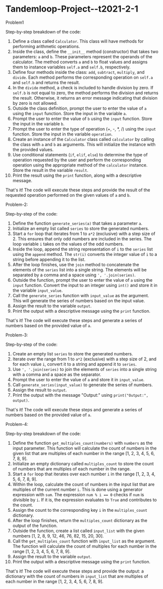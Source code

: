 # Tandemloop-Project--t2021-2-1 
Problem1 

Step-by-step breakdown of the code:

1. Define a class called `Calculator`. This class will have methods for performing arithmetic operations.
2. Inside the class, define the `__init__` method (constructor) that takes two parameters: `a` and `b`. These parameters represent the operands of the calculator. The method converts `a` and `b` to float values and assigns them to instance variables `self.a` and `self.b`, respectively.
3. Define four methods inside the class: `add`, `subtract`, `multiply`, and `divide`. Each method performs the corresponding operation on `self.a` and `self.b` and returns the result.
4. In the `divide` method, a check is included to handle division by zero. If `self.b` is not equal to zero, the method performs the division and returns the result. Otherwise, it returns an error message indicating that division by zero is not allowed.
5. Outside the class definition, prompt the user to enter the value of `a` using the `input` function. Store the input in the variable `a`.
6. Prompt the user to enter the value of `b` using the `input` function. Store the input in the variable `b`.
7. Prompt the user to enter the type of operation (+, -, *, /) using the `input` function. Store the input in the variable `operation`.
8. Create an instance of the `Calculator` class called `calculator` by calling the class with `a` and `b` as arguments. This will initialize the instance with the provided values.
9. Use conditional statements (`if`, `elif`, `else`) to determine the type of operation requested by the user and perform the corresponding operation using the appropriate method of the `calculator` instance. Store the result in the variable `result`.
10. Print the result using the `print` function, along with a descriptive message.

That's it! The code will execute these steps and provide the result of the requested operation performed on the given values of `a` and `b`.


Problem-2:

Step-by-step of the code:
1. Define the function `generate_series(a)` that takes a parameter `a`.
2. Initialize an empty list called `series` to store the generated numbers.
3. Start a `for` loop that iterates from 1 to `a*2` (exclusive) with a step size of 2. This ensures that only odd numbers are included in the series. The loop variable `i` takes on the values of the odd numbers.
4. Inside the loop, append the string representation of `i` to the `series` list using the `append` method. The `str(i)` converts the integer value of `i` to a string before appending it to the list.
5. After the loop finishes, use the `join` method to concatenate the elements of the `series` list into a single string. The elements will be separated by a comma and a space using `', '.join(series)`.
6. Outside the function, prompt the user to enter the value of `a` using the `input` function. Convert the input to an integer using `int()` and store it in the variable `input_value`.
7. Call the `generate_series` function with `input_value` as the argument. This will generate the series of numbers based on the input value.
8. Assign the result to the variable `output`.
9. Print the output with a descriptive message using the `print` function.

That's it! The code will execute these steps and generate a series of numbers based on the provided value of `a`.

Problem-3: 

Step-by-step of the code:

1. Create an empty list `series` to store the generated numbers.
2. Iterate over the range from 1 to `a*2` (exclusive) with a step size of 2, and for each value `i`, convert it to a string and append it to `series`.
3. Use `', '.join(series)` to join the elements of `series` into a single string with a comma and a space as the separator.
4. Prompt the user to enter the value of `a` and store it in `input_value`.
5. Call `generate_series(input_value)` to generate the series of numbers.
6. Assign the result to `output`.
7. Print the output with the message "Output:" using `print("Output:", output)`.

That's it! The code will execute these steps and generate a series of numbers based on the provided value of `a`.



Problem-4:

Step-by-step breakdown of the code:

1. Define the function `get_multiples_count(numbers)` with `numbers` as the input parameter. This function will calculate the count of numbers in the given list that are multiples of each number in the range [1, 2, 3, 4, 5, 6, 7, 8, 9].
2. Initialize an empty dictionary called `multiples_count` to store the count of numbers that are multiples of each number in the range.
3. Start a `for` loop that iterates over each number `i` in the range [1, 2, 3, 4, 5, 6, 7, 8, 9].
4. Within the loop, calculate the count of numbers in the input list that are multiples of the current number `i`. This is done using a generator expression with `sum`. The expression `num % i == 0` checks if `num` is divisible by `i`. If it is, the expression evaluates to `True` and contributes to the count.
5. Assign the count to the corresponding key `i` in the `multiples_count` dictionary.
6. After the loop finishes, return the `multiples_count` dictionary as the output of the function.
7. Outside the function, create a list called `input_list` with the given numbers [1, 2, 8, 9, 12, 46, 76, 82, 15, 20, 30].
8. Call the `get_multiples_count` function with `input_list` as the argument. The function will calculate the count of multiples for each number in the range [1, 2, 3, 4, 5, 6, 7, 8, 9].
9. Assign the result to the variable `output`.
10. Print the output with a descriptive message using the `print` function.

That's it! The code will execute these steps and provide the output: a dictionary with the count of numbers in `input_list` that are multiples of each number in the range [1, 2, 3, 4, 5, 6, 7, 8, 9]. 
